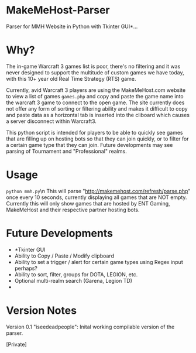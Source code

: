 # MakeMeHost-Parser
Parser for MMH Website in Python with Tkinter GUI*...

# Why?
The in-game Warcraft 3 games list is poor, there's no filtering and it was never designed to support the multitude of custom games we have today, with this 10+ year old Real Time Strategy (RTS) game. 

Currently, avid Warcraft 3 players are using the MakeMeHost.com website to view a list of games `games.php` and copy and paste the game name into the warcraft 3 game to connect to the open game. The site currently does not offer any form of sorting or filtering ability and makes it difficult to copy and paste data as a horizontal tab is inserted into the cliboard which causes a server disconnect within Warcraft3.

This python script is intended for players to be able to quickly see games that are filling up on hosting bots so that they can join quickly, or to filter for a certain game type that they can join. Future developments may see parsing of Tournament and "Professional" realms. 


# Usage

`python mmh.py`\n
This will parse "http://makemehost.com/refresh/parse.php" once every 10 seconds, currently displaying all games that are NOT empty. 
Currently this will only show games that are hosted by ENT Gaming, MakeMeHost and their respective partner hosting bots. 


# Future Developments
* *Tkinter GUI
* Ability to Copy / Paste / Modify clipboard
* Ability to set a trigger / alert for certain game types using Regex input perhaps? 
* Ability to sort, filter, groups for DOTA, LEGION, etc. 
* Optional multi-realm search (Garena, Legion TD) 
* 

# Version Notes 

Version 0.1 "iseedeadpeople":
Inital working compilable version of the parser. 

[Private]

